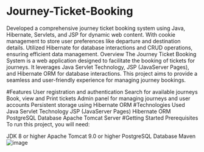 # Journey-Ticket-Booking
Developed a comprehensive journey ticket booking system using Java, Hibernate, Servlets, and JSP for dynamic web content. With cookie management to store user preferences like departure and destination details. Utilized Hibernate for database interactions and CRUD operations, ensuring efficient data management.
Overview
The Journey Ticket Booking System is a web application designed to facilitate the booking of tickets for journeys. It leverages Java Servlet Technology, JSP (JavaServer Pages), and Hibernate ORM for database interactions. This project aims to provide a seamless and user-friendly experience for managing journey bookings.

#Features
User registration and authentication
Search for available journeys
Book, view and Print tickets
Admin panel for managing journeys and user accounts
Persistent storage using Hibernate ORM
#Technologies Used
Java Servlet Technology
JSP (JavaServer Pages)
Hibernate ORM
PostgreSQL Database
Apache Tomcat Server
#Getting Started
Prerequisites
To run this project, you will need:

JDK 8 or higher
Apache Tomcat 9.0 or higher
PostgreSQL Database
Maven
![image](https://github.com/hardikshelar/Journey-Ticket-Booking/assets/90783840/1413afc2-a74a-442c-9cee-28b0078c3922)

